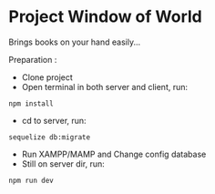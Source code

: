 # Project Window of World
Brings books on your hand easily...

Preparation :
* Clone project
* Open terminal in both server and client, run: 
```
npm install
```
* cd to server, run:
```
sequelize db:migrate
```
* Run XAMPP/MAMP and Change config database
* Still on server dir, run:
```
npm run dev
```
